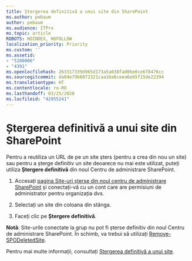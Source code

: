 ```yaml
---
title: Ștergerea definitivă a unui site din SharePoint
ms.author: pebaum
author: pebaum
ms.audience: ITPro
ms.topic: article
ROBOTS: NOINDEX, NOFOLLOW
localization_priority: Priority
ms.custom: ''
ms.assetid:
- "5200006"
- "4391"
ms.openlocfilehash: 263317339d965d173a5a038fa006e0ce6f8476cc
ms.sourcegitcommit: da04e79b6072321caa16a6ceea6eb5f15de22394
ms.translationtype: HT
ms.contentlocale: ro-RO
ms.lasthandoff: 03/25/2020
ms.locfileid: "42955241"
---
```

# <a name="permanently-delete-a-site-in-sharepoint"></a>Ștergerea definitivă a unui site din SharePoint

Pentru a reutiliza un URL de pe un site șters (pentru a crea din nou un site) sau pentru a șterge definitiv un site deoarece nu mai este utilizat, puteți utiliza **Ștergere definitivă** din noul Centru de administrare SharePoint. 

1. Accesați [pagina Site-uri șterse din noul centru de administrare SharePoint](https://admin.microsoft.com/sharepoint?page=recycleBin&modern=true) și conectați-vă cu un cont care are permisiuni de administrator pentru organizația dvs. 

2. Selectați un site din coloana din stânga. 

3. Faceți clic pe **Ștergere definitivă**. 

**Notă**: Site-urile conectate la grup nu pot fi șterse definitiv din noul Centru de administrare SharePoint. În schimb, va trebui să utilizați [Remove-SPODeletedSite](https://docs.microsoft.com/powershell/module/sharepoint-online/remove-spodeletedsite).  

Pentru mai multe informații, consultați [Ștergerea definitivă a unui site](https://docs.microsoft.com/sharepoint/delete-site-collection#permanently-delete-a-site). 
